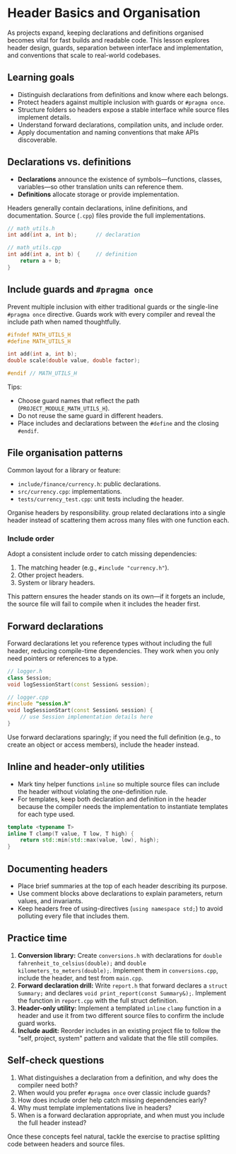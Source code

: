 # Header Basics and Organisation

As projects expand, keeping declarations and definitions organised becomes vital for fast builds and readable code. This lesson explores header design, guards, separation between interface and implementation, and conventions that scale to real-world codebases.

## Learning goals

- Distinguish declarations from definitions and know where each belongs.
- Protect headers against multiple inclusion with guards or `#pragma once`.
- Structure folders so headers expose a stable interface while source files implement details.
- Understand forward declarations, compilation units, and include order.
- Apply documentation and naming conventions that make APIs discoverable.

## Declarations vs. definitions

- **Declarations** announce the existence of symbols—functions, classes, variables—so other translation units can reference them.
- **Definitions** allocate storage or provide implementation.

Headers generally contain declarations, inline definitions, and documentation. Source (`.cpp`) files provide the full implementations.

```cpp
// math_utils.h
int add(int a, int b);      // declaration

// math_utils.cpp
int add(int a, int b) {     // definition
    return a + b;
}
```

## Include guards and `#pragma once`

Prevent multiple inclusion with either traditional guards or the single-line `#pragma once` directive. Guards work with every compiler and reveal the include path when named thoughtfully.

```cpp
#ifndef MATH_UTILS_H
#define MATH_UTILS_H

int add(int a, int b);
double scale(double value, double factor);

#endif // MATH_UTILS_H
```

Tips:

- Choose guard names that reflect the path (`PROJECT_MODULE_MATH_UTILS_H`).
- Do not reuse the same guard in different headers.
- Place includes and declarations between the `#define` and the closing `#endif`.

## File organisation patterns

Common layout for a library or feature:

- `include/finance/currency.h`: public declarations.
- `src/currency.cpp`: implementations.
- `tests/currency_test.cpp`: unit tests including the header.

Organise headers by responsibility. group related declarations into a single header instead of scattering them across many files with one function each.

### Include order

Adopt a consistent include order to catch missing dependencies:

1. The matching header (e.g., `#include "currency.h"`).
2. Other project headers.
3. System or library headers.

This pattern ensures the header stands on its own—if it forgets an include, the source file will fail to compile when it includes the header first.

## Forward declarations

Forward declarations let you reference types without including the full header, reducing compile-time dependencies. They work when you only need pointers or references to a type.

```cpp
// logger.h
class Session;
void logSessionStart(const Session& session);

// logger.cpp
#include "session.h"
void logSessionStart(const Session& session) {
    // use Session implementation details here
}
```

Use forward declarations sparingly; if you need the full definition (e.g., to create an object or access members), include the header instead.

## Inline and header-only utilities

- Mark tiny helper functions `inline` so multiple source files can include the header without violating the one-definition rule.
- For templates, keep both declaration and definition in the header because the compiler needs the implementation to instantiate templates for each type used.

```cpp
template <typename T>
inline T clamp(T value, T low, T high) {
    return std::min(std::max(value, low), high);
}
```

## Documenting headers

- Place brief summaries at the top of each header describing its purpose.
- Use comment blocks above declarations to explain parameters, return values, and invariants.
- Keep headers free of using-directives (`using namespace std;`) to avoid polluting every file that includes them.

## Practice time

1. **Conversion library:** Create `conversions.h` with declarations for `double fahrenheit_to_celsius(double);` and `double kilometers_to_meters(double);`. Implement them in `conversions.cpp`, include the header, and test from `main.cpp`.
2. **Forward declaration drill:** Write `report.h` that forward declares a `struct Summary;` and declares `void print_report(const Summary&);`. Implement the function in `report.cpp` with the full struct definition.
3. **Header-only utility:** Implement a templated `inline` `clamp` function in a header and use it from two different source files to confirm the include guard works.
4. **Include audit:** Reorder includes in an existing project file to follow the "self, project, system" pattern and validate that the file still compiles.

## Self-check questions

1. What distinguishes a declaration from a definition, and why does the compiler need both?
2. When would you prefer `#pragma once` over classic include guards?
3. How does include order help catch missing dependencies early?
4. Why must template implementations live in headers?
5. When is a forward declaration appropriate, and when must you include the full header instead?

Once these concepts feel natural, tackle the exercise to practise splitting code between headers and source files.
